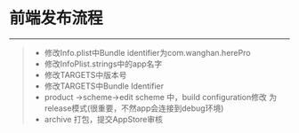 # 前端发布流程
----

>* 修改Info.plist中Bundle identifier为com.wanghan.herePro
>* 修改InfoPlist.strings中的app名字
>* 修改TARGETS中版本号
>* 修改TARGETS中Bundle Identifier
>* product ->scheme->edit scheme 中，build configuration修改
为release模式(很重要，不然app会连接到debug环境)
>* archive 打包，提交AppStore审核
